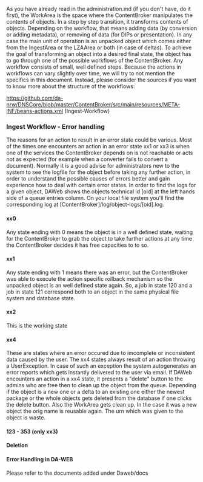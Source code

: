 As you have already read in the administration.md (if you don't have, do it first),
the WorkArea is the space where the ContentBroker manipulates the contents of objects. In a step by step
transition, it transforms contents of objects. Depending on the workflow, that means adding data
(by conversion or adding metadata), or removing of data (for DIPs or presentation). In any case the main unit
of operation is an unpacked object which comes either from the IngestArea or the LZAArea or both (in case of deltas).
To achieve the goal of transforming an object into a desired final state, the object has to go through one of
the possible workflows of the ContentBroker. Any workflow consists of small, well defined steps. Because
the actions in workflows can vary slightly over time, we will try to not mention the specifics in this document.
Instead, please consider the sources if you want to know more about the structure of the workflows:

https://github.com/da-nrw/DNSCore/blob/master/ContentBroker/src/main/resources/META-INF/beans-actions.xml (Ingest-Workflow)

### Ingest Workflow - Error handling

The reasons for an action to result in an error state could be various. Most of the times one encounters an action
in an error state xx1 or xx3 is when one of the services the ContentBroker depends on is not reachable or acts not as expected
(for example when a converter fails to convert a document). Normally it is a good advise for administrators new to the system
to see the logfile for the object before taking any further action, in order to understand the possible causes of errors better
and gain experience how to deal with certain error states. In order to find the logs for a given object, DAWeb shows the objects
technical id [oid] at the left hands side of a queue entries column. On your local file system you'll find the corresponding log at
[ContentBroker]/log/object-logs/[oid].log. 

#### xx0 
Any state ending with 0 means the object is in a well defined state, waiting for the ContentBroker to grab the object to take further
actions at any time the ContentBroker decides it has free capacities to to so.

#### xx1
Any state ending with 1 means there was an error, but the ContentBroker was able to execute the action specific rollback mechanism so
the unpacked object is an well defined state again. So, a job in state 120 and a job in state 121 correspond both to an object in the same
physical file system and database state.

#### xx2
This is the working state

#### xx4
These are states where an error occured due to imcomplete or inconsistent data caused by the user. The xx4 states always result 
of an action throwing a UserException. In case of such an exception the system autogenerates an error reports which gets instantly
delivered to the user via email. If DAWeb encounters an action in a xx4 state, it presents a "delete" button to the admins who are free
then to clean up the object from the queue. Depending if the object is a new one or a delta to an existing one either the newest package
or the whole objects gets deleted from the database if one clicks the delete button. Also the WorkArea gets clean up. In the case it was
a new object the orig name is reusable again. The urn which was given to the object is waste.

#### 123 - 353 (only xx3)


#### Deletion

#### Error Handling in DA-WEB

Please refer to the documents added under Daweb/docs

